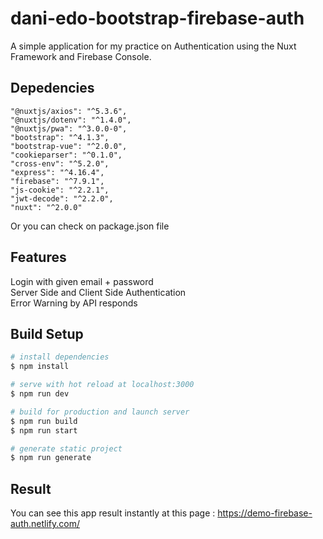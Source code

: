 # dani-edo-bootstrap-firebase-auth

A simple application for my practice on Authentication using the Nuxt Framework and Firebase Console.

## Depedencies
```
"@nuxtjs/axios": "^5.3.6",
"@nuxtjs/dotenv": "^1.4.0",
"@nuxtjs/pwa": "^3.0.0-0",
"bootstrap": "^4.1.3",
"bootstrap-vue": "^2.0.0",
"cookieparser": "^0.1.0",
"cross-env": "^5.2.0",
"express": "^4.16.4",
"firebase": "^7.9.1",
"js-cookie": "^2.2.1",
"jwt-decode": "^2.2.0",
"nuxt": "^2.0.0"
 ```
Or you can check on package.json file

## Features
Login with given email + password <br/>
Server Side and Client Side Authentication <br/>
Error Warning by API responds

## Build Setup

``` bash
# install dependencies
$ npm install

# serve with hot reload at localhost:3000
$ npm run dev

# build for production and launch server
$ npm run build
$ npm run start

# generate static project
$ npm run generate
```

## Result
You can see this app result instantly at this page : https://demo-firebase-auth.netlify.com/
